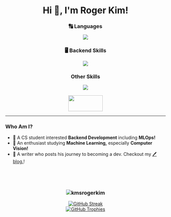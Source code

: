 <h1 align="center">Hi 👋, I'm Roger Kim!</h1>


<h3 align="center"> 🔠 Languages</h3>
<p align="center">
   <img src="https://skillicons.dev/icons?i=python,c,cpp,java"/>
</p>

<h3 align="center"> 🖥️ Backend Skills</h3>
<p align="center">
   <img src="https://skillicons.dev/icons?i=aws,docker,django,postgresql"/>
</p>

<h3 align="center">Other Skills</h3>
<p align="center">
   <img src="https://skillicons.dev/icons?i=html,css,pr,pytorch,selenium"/>
   <br>
   <br>
   <img src="https://encrypted-tbn0.gstatic.com/images?q=tbn:ANd9GcTKPePf0eI9lrP20Ym-P0v-_B2yB6IHRoQiWw&s" height=50, width=108/>
</p>
<hr/>

### Who Am I?
- 🔭 A CS student interested **Backend Development** including **MLOps!**
- 🌱 An enthusiast studying **Machine Learning,** especially **Computer Vision!**
- 📒 A writer who posts his journey to becoming a dev. Checkout my <a href=https://kmsrogerkim.github.io/>🖊️blog.</a>!



<h3 align="center">
<br><br/>
<p>
  <img align="center" src="https://github-readme-stats.vercel.app/api/top-langs?username=kmsrogerkim&show_icons=true&theme=dark&locale=en&layout=compact" alt="kmsrogerkim" />
</p>
</h3>

<p align="center">
   <a href="https://github.com/kmsrogerkim">
    <img src="https://github-readme-streak-stats.herokuapp.com/?user=kmsrogerkim&theme=dark&hide_border=true" alt="GitHub Streak" />
  </a>
   <br>
  <a href="https://github.com/kmsrogerkim">
    <img src="https://github-profile-trophy.vercel.app/?username=kmsrogerkim&theme=onedark&row=1&column=4" alt="GitHub Trophies" />
  </a>
</p>
